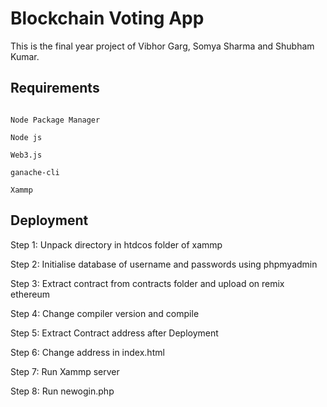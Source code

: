 # Blockchain Voting App 

This is the final year project of Vibhor Garg, Somya Sharma and Shubham Kumar.

## Requirements
```

Node Package Manager

Node js

Web3.js

ganache-cli

Xammp

```

## Deployment

Step 1: Unpack directory in htdcos folder of xammp

Step 2: Initialise database of username and passwords using phpmyadmin

Step 3: Extract contract from contracts folder and upload on remix ethereum

Step 4: Change compiler version and compile

Step 5: Extract Contract address after Deployment

Step 6: Change address in index.html

Step 7: Run Xammp server

Step 8: Run newogin.php

